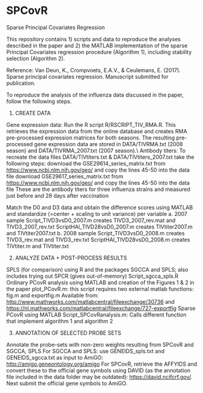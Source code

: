 # SPCovR
Sparse Principal Covariates Regression

This repository contains 1) scripts and data to reproduce the analyses described in the paper and 2) the MATLAB implementation of the sparse Principal Covariates regression procedure (Algorithm 1), including stability selection (Algorithm 2).

Reference:
Van Deun, K., Crompvoets, E.A.V., & Ceulemans, E. (2017). Sparse principal covariates regression. Manuscript submitted for publication.

To reproduce the analysis of the influenza data discussed in the paper, follow the following steps.

1. CREATE DATA
  
Gene expression data: Run the R script R/RSCRIPT_TIV_RMA.R. This retrieves the expression data from the online database and creates RMA pre-processed expression matrices for both seasons. The resulting pre-processed gene expression data are stored in DATA/TIVRMA.txt (2008 season) and DATA/TIVRMA_2007.txt (2007 season).\\
Antibody titers: To recreate the data files DATA/TIVtiters.txt & DATA/TIVtiters_2007.txt take the following steps:
 download the GSE29614_series_matrix.txt from https://www.ncbi.nlm.nih.gov/geo/ and copy the lines 45-50 into the data file
 download GSE29617_series_matrix.txt from https://www.ncbi.nlm.nih.gov/geo/ and copy the lines 45-50 into the data file
 These are the antibody titers for three influenza strains and measured just before and 28 days after vaccination

Match the D0 and D3 data and obtain the difference scores using MATLAB and standardize (=center + scaling to unit variance) per variable
 a. 2007 sample
 Script_TIVD3vsD0_2007.m creates TIVD3_2007_rev.mat and TIVD3_2007_rev.txt
 ScriptHAI_TIVD28vsD0_2007.m creates TIVtiter2007.m and TIVtiter2007.txt
 b. 2008 sample
 Script_TIVD3vsD0_2008.m creates TIVD3_rev.mat and TIVD3_rev.txt
 ScriptHAI_TIVD28vsD0_2008.m creates TIVtiter.m and TIVtiter.txt

2. ANALYZE DATA + POST-PROCESS RESULTS

  SPLS (for comparison) using R and the packages SGCCA and SPLS; also includes trying out SPCR (gives out-of-memory)
  Script_sgcca_spls.R
  Ordinary PCovR analysis using MATLAB and creation of the Figures 1 & 2 in the paper
  plot_PCovR.m: this script requires two external matlab functions: fig.m and exportfig.m
	Available from: http://www.mathworks.com/matlabcentral/fileexchange/30736 and
	https://nl.mathworks.com/matlabcentral/fileexchange/727-exportfig
  Sparse PCovR using MATLAB
  Script_SPCovRanalysis.m: Calls different function that implement algorithm 1 and algorithm 2


3. ANNOTATION OF SELECTED PROBE SETS

Annotate the probe-sets with non-zero weights resulting from SPCovR and SGCCA, SPLS
For SGCCA and SPLS: use GENEIDS_spls.txt and GENEIDS_sgcca.txt as input to AmiGO: http://amigo.geneontology.org/amigo
For SPCovR, retrieve the AFFYIDS and convert these to the official gene symbols using DAVID (as the annotation
file included in the data folder may be outdated): https://david.ncifcrf.gov/. 
Next submit the official gene symbols to AmiGO.
